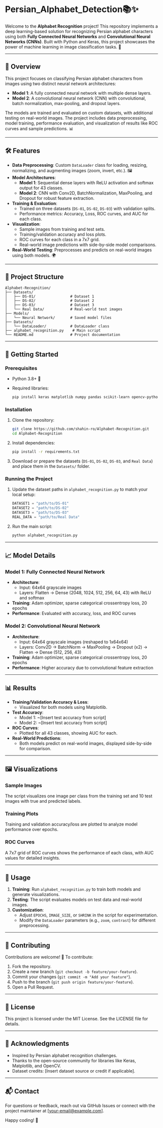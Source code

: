 # **Persian_Alphabet_Detection**📚✨

Welcome to the **Alphabet Recognition** project! This repository
implements a deep learning-based solution for recognizing Persian
alphabet characters using both **Fully Connected Neural Networks** and
**Convolutional Neural Networks (CNNs)**. Built with Python and Keras,
this project showcases the power of machine learning in image
classification tasks. 🚀

------------------------------------------------------------------------

## 📖 Overview

This project focuses on classifying Persian alphabet characters from
images using two distinct neural network architectures:

-   **Model 1**: A fully connected neural network with multiple dense
    layers.
-   **Model 2**: A convolutional neural network (CNN) with
    convolutional, batch normalization, max-pooling, and dropout layers.

The models are trained and evaluated on custom datasets, with additional
testing on real-world images. The project includes data preprocessing,
model training, performance evaluation, and visualization of results
like ROC curves and sample predictions. 📊

------------------------------------------------------------------------

## 🛠️ Features

-   **Data Preprocessing**: Custom `DataLoader` class for loading,
    resizing, normalizing, and augmenting images (zoom, invert, etc.).
    🖼️
-   **Model Architectures**:
    -   **Model 1**: Sequential dense layers with ReLU activation and
        softmax output for 43 classes.
    -   **Model 2**: CNN with Conv2D, BatchNormalization, MaxPooling,
        and Dropout for robust feature extraction.
-   **Training & Evaluation**:
    -   Trained on three datasets (`DS-01`, `DS-02`, `DS-03`) with
        validation splits.
    -   Performance metrics: Accuracy, Loss, ROC curves, and AUC for
        each class.
-   **Visualization**:
    -   Sample images from training and test sets.
    -   Training/validation accuracy and loss plots.
    -   ROC curves for each class in a 7x7 grid.
    -   Real-world image predictions with side-by-side model
        comparisons.
-   **Real-World Testing**: Preprocesses and predicts on real-world
    images using both models. 🌍

------------------------------------------------------------------------

## 📂 Project Structure

``` plaintext
Alphabet-Recognition/
├── Datasets/
│   ├── DS-01/                # Dataset 1
│   ├── DS-02/                # Dataset 2
│   ├── DS-03/                # Dataset 3
│   └── Real Data/            # Real-world test images
├── Models/
│   └── Neural Network/       # Saved model files
├── Datasets/
│   └── DataLoader/           # DataLoader class
├── alphabet_recognition.py    # Main script
└── README.md                 # Project documentation
```

------------------------------------------------------------------------

## 🚀 Getting Started

### Prerequisites

-   Python 3.8+ 🐍

-   Required libraries:

    ``` bash
    pip install keras matplotlib numpy pandas scikit-learn opencv-python
    ```

### Installation

1.  Clone the repository:

    ``` bash
    git clone https://github.com/shahin-ro/Alphabet-Recognition.git
    cd Alphabet-Recognition
    ```

2.  Install dependencies:

    ``` bash
    pip install -r requirements.txt
    ```

3.  Download or prepare the datasets (`DS-01`, `DS-02`, `DS-03`, and
    `Real Data`) and place them in the `Datasets/` folder.

### Running the Project

1.  Update the dataset paths in `alphabet_recognition.py` to match your
    local setup:

    ``` python
    DATASET1 = "path/to/DS-01"
    DATASET2 = "path/to/DS-02"
    DATASET3 = "path/to/DS-03"
    REAL_DATA = "path/to/Real Data"
    ```

2.  Run the main script:

    ``` bash
    python alphabet_recognition.py
    ```

------------------------------------------------------------------------

## 📈 Model Details

### Model 1: Fully Connected Neural Network

-   **Architecture**:
    -   Input: 64x64 grayscale images
    -   Layers: Flatten → Dense (2048, 1024, 512, 256, 64, 43) with ReLU
        and softmax
-   **Training**: Adam optimizer, sparse categorical crossentropy loss,
    20 epochs
-   **Performance**: Evaluated with accuracy, loss, and ROC curves

### Model 2: Convolutional Neural Network

-   **Architecture**:
    -   Input: 64x64 grayscale images (reshaped to 1x64x64)
    -   Layers: Conv2D → BatchNorm → MaxPooling → Dropout (x2) → Flatten
        → Dense (512, 256, 43)
-   **Training**: Adam optimizer, sparse categorical crossentropy loss,
    20 epochs
-   **Performance**: Higher accuracy due to convolutional feature
    extraction

------------------------------------------------------------------------

## 📊 Results

-   **Training/Validation Accuracy & Loss**:
    -   Visualized for both models using Matplotlib.
-   **Test Accuracy**:
    -   Model 1: \~\[Insert test accuracy from script\]
    -   Model 2: \~\[Insert test accuracy from script\]
-   **ROC Curves**:
    -   Plotted for all 43 classes, showing AUC for each.
-   **Real-World Predictions**:
    -   Both models predict on real-world images, displayed side-by-side
        for comparison.

------------------------------------------------------------------------

## 🖼️ Visualizations

### Sample Images

The script visualizes one image per class from the training set and 10
test images with true and predicted labels.

### Training Plots

Training and validation accuracy/loss are plotted to analyze model
performance over epochs.

### ROC Curves

A 7x7 grid of ROC curves shows the performance of each class, with AUC
values for detailed insights.

------------------------------------------------------------------------

## 🔧 Usage

1.  **Training**: Run `alphabet_recognition.py` to train both models and
    generate visualizations.
2.  **Testing**: The script evaluates models on test data and real-world
    images.
3.  **Customization**:
    -   Adjust `EPOCHS`, `IMAGE_SIZE`, or `SHRINK` in the script for
        experimentation.
    -   Modify the `DataLoader` parameters (e.g., `zoom`, `contrast`)
        for different preprocessing.

------------------------------------------------------------------------

## 🤝 Contributing

Contributions are welcome! 🙌 To contribute:

1.  Fork the repository.
2.  Create a new branch (`git checkout -b feature/your-feature`).
3.  Commit your changes (`git commit -m "Add your feature"`).
4.  Push to the branch (`git push origin feature/your-feature`).
5.  Open a Pull Request.

------------------------------------------------------------------------

## 📜 License

This project is licensed under the MIT License. See the LICENSE file for
details.

------------------------------------------------------------------------

## 🙏 Acknowledgments

-   Inspired by Persian alphabet recognition challenges.
-   Thanks to the open-source community for libraries like Keras,
    Matplotlib, and OpenCV.
-   Dataset credits: \[Insert dataset source or credit if applicable\].

------------------------------------------------------------------------

## 📬 Contact

For questions or feedback, reach out via GitHub Issues or connect with
the project maintainer at \[your-email@example.com\].

Happy coding! 🎉
